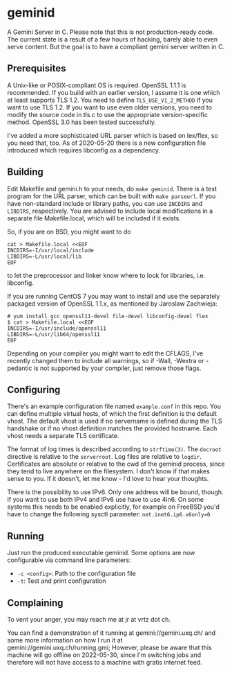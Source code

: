 # geminid
A Gemini Server in C. Please note that this is not production-ready code.
The current state is a result of a few hours of hacking, barely able to even
serve content. But the goal is to have a compliant gemini server written in C.

## Prerequisites
A Unix-like or POSIX-compliant OS is required. OpenSSL 1.1.1 is recommended. If you build with an earlier version, I assume it is one which at least supports TLS 1.2. You need to define `TLS_USE_V1_2_METHOD` if you want to use TLS 1.2. If you want to use even older versions, you need to modify the source code in tls.c to use the appropriate version-specific method. OpenSSL 3.0 has been tested successfully.

I've added a more sophisticated URL parser which is based on lex/flex, so you need that, too. As of 2020-05-20 there is a new configuration file introduced which requires libconfig as a dependency.

## Building
Edit Makefile and gemini.h to your needs, do `make geminid`. There is a test program for the URL parser, which can be built with `make parseurl`. If you have non-standard include or library paths, you can use `INCDIRS` and `LIBDIRS`, respectively. You are advised to include local modifications in a separate file Makefile.local, which will be included if it exists.

So, if you are on BSD, you might want to do
```
cat > Makefile.local <<EOF
INCDIRS=-I/usr/local/include
LIBDIRS=-L/usr/local/lib
EOF
```
to let the preprocessor and linker know where to look for libraries, i.e. libconfig.

If you are running CentOS 7 you may want to install and use the separately packaged version of OpenSSL 1.1.x, as mentioned by Jaroslaw Zachwieja:

```
# yum install gcc openssl11-devel file-devel libconfig-devel flex
$ cat > Makefile.local <<EOF
INCDIRS=-I/usr/include/openssl11
LIBDIRS=-L/usr/lib64/openssl11
EOF
```

Depending on your compiler you might want to edit the CFLAGS, I've recently changed them to include all warnings, so if -Wall, -Wextra or -pedantic is not supported by your compiler, just remove those flags.

## Configuring
There's an example configuration file named `example.conf` in this repo. You can define multiple virtual hosts, of which the first definition is the default vhost. The default vhost is used if no servername is defined during the TLS handshake or if no vhost definition matches the provided hostname. Each vhost needs a separate TLS certificate.

The format of log times is described according to `strftime(3)`. The `docroot` directive is relative to the `serverroot`. Log files are relative to `logdir`. Certificates are absolute or relative to the cwd of the geminid process, since they tend to live anywhere on the filesystem. I don't know if that makes sense to you. If it doesn't, let me know - I'd love to hear your thoughts.

There is the possibility to use IPv6. Only one address will be bound, though. If you want to use both IPv4 and IPv6 use have to use 4in6. On some systems this needs to be enabled explicitly, for example on FreeBSD you'd have to change the following sysctl parameter: `net.inet6.ip6.v6only=0`

## Running
Just run the produced executable geminid. Some options are now configurable via command line parameters:
- `-c <config>`: Path to the configuration file
- `-t`: Test and print configuration

## Complaining
To vent your anger, you may reach me at jr at vrtz dot ch.

You can find a demonstration of it running at gemini://gemini.uxq.ch/ and some more information on how I run it at gemini://gemini.uxq.ch/running.gmi; However, please be aware that this machine will go offline on 2022-05-30, since I'm switching jobs and therefore will not have access to a machine with gratis internet feed.
